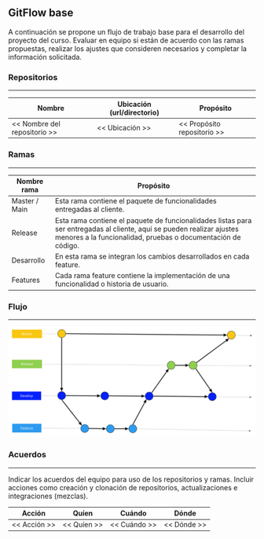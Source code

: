 
## GitFlow base


A continuación se propone un flujo de trabajo base para el desarrollo del proyecto del curso. Evaluar en equipo si están de acuerdo con las ramas propuestas, realizar los ajustes que consideren necesarios y completar la información solicitada.

### Repositorios
---

|Nombre   |Ubicación (url/directorio)   |Propósito   |
|---|---|---|
|<< Nombre del repositorio >>   |<< Ubicación >>  |<< Propósito repositorio >>   |

  
### Ramas
---
  
|Nombre rama   |Propósito   |
|---|---|
|Master / Main   | Esta rama contiene el paquete de funcionalidades entregadas al cliente.   |
|Release   | Esta rama contiene el paquete de funcionalidades listas para ser entregadas al cliente, aquí se pueden realizar ajustes menores a la funcionalidad, pruebas o documentación de código.   |
|Desarrollo   | En esta rama se integran los cambios desarrollados en cada feature. |
|Features   | Cada rama feature contiene la implementación de una funcionalidad o historia de usuario. |

### Flujo
---

![](./../../../assets/images/gitflow.jpg)
  
### Acuerdos
---
  
Indicar los acuerdos del equipo para uso de los repositorios y ramas. Incluir acciones como creación y clonación de repositorios, actualizaciones e integraciones (mezclas).

|Acción   |Quíen   |Cuándo   |Dónde   |
|---|---|---|---|
|<< Acción >>   |<< Quíen >>  |<< Cuándo >>   |<< Dónde >>   |

